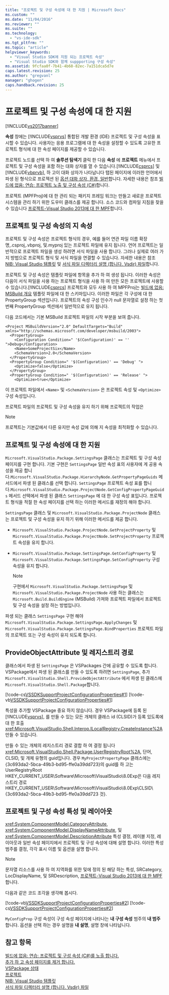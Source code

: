 ```yaml
---
title: "프로젝트 및 구성 속성에 대 한 지원 | Microsoft Docs"
ms.custom: ""
ms.date: "11/04/2016"
ms.reviewer: ""
ms.suite: ""
ms.technology: 
  - "vs-ide-sdk"
ms.tgt_pltfrm: ""
ms.topic: "article"
helpviewer_keywords: 
  - "Visual Studio SDK에 지원 되는 프로젝트 속성"
  - "Visual Studio SDK와 함께 suppporting 구성 속성"
ms.assetid: 9fcfaa0f-7b41-4b68-82ec-7a151dca5d7e
caps.latest.revision: 25
ms.author: "gregvanl"
manager: "ghogen"
caps.handback.revision: 25
---
```

# 프로젝트 및 구성 속성에 대 한 지원
[!INCLUDE[vs2017banner](../../code-quality/includes/vs2017banner.md)]

**속성** 창에는 [!INCLUDE[vsprvs](../../code-quality/includes/vsprvs_md.md)] 통합된 개발 환경 \(IDE\) 프로젝트 및 구성 속성을 표시할 수 있습니다. 사용자는 응용 프로그램에 대 한 속성을 설정할 수 있도록 고유한 프로젝트 형식에 대 한 속성 페이지를 제공할 수 있습니다.  
  
 프로젝트 노드를 선택 하 여 **솔루션 탐색기** 클릭 한 다음 **속성** 에 **프로젝트** 메뉴에서 프로젝트 및 구성 속성을 포함 하는 대화 상자를 열 수 있습니다.[!INCLUDE[csprcs](../../data-tools/includes/csprcs_md.md)] 및 [!INCLUDE[vbprvb](../../code-quality/includes/vbprvb_md.md)], 하 고이 대화 상자가 나타납니다 탭된 페이지에 이러한 언어에서 파생 된 형식으로 프로젝션 된 [옵션 대화 상자, 환경, 일반](../../ide/reference/general-environment-options-dialog-box.md)합니다. 자세한 내용은 참조 [빌드에 없음: 연습: 프로젝트 노출 및 구성 속성 \(C\#\)](http://msdn.microsoft.com/ko-kr/d850d63b-25e2-4505-9f3d-eb038d7c1d0e)합니다.  
  
 프로젝트 \(MPFProj\)에 대 한 관리 되는 패키지 프레임 워크는 만들고 새로운 프로젝트 시스템을 관리 하기 위한 도우미 클래스를 제공 합니다. 소스 코드와 컴파일 지침을 찾을 수 있습니다 [프로젝트\-Visual Studio 2013에 대 한 MPF](http://mpfproj12.codeplex.com/)합니다.  
  
## 프로젝트 및 구성 속성의 지 속성  
 프로젝트 및 구성 속성은 프로젝트 형식의 경우, 예를 들어 연관 파일 이름 확장명,.csproj,.vbproj, 및.myproj 있는 프로젝트 파일에 유지 됩니다. 언어 프로젝트는 일반적으로 프로젝트 파일을 생성 하려면 서식 파일을 사용 합니다. 그러나 실제로 여러 가지 방법으로 프로젝트 형식 및 서식 파일을 연결할 수 있습니다. 자세한 내용은 참조 [NIB: Visual Studio 템플릿](http://msdn.microsoft.com/ko-kr/141fccaa-d68f-4155-822b-27f35dd94041) 및 [서식 파일 디렉터리 설명 \(합니다. Vsdir\) 파일](../../extensibility/internals/template-directory-description-dot-vsdir-files.md)합니다.  
  
 프로젝트 및 구성 속성은 템플릿 파일에 항목을 추가 하 여 생성 됩니다. 이러한 속성은 다음이 서식 파일을 사용 하는 프로젝트 형식을 사용 하 여 만든 모든 프로젝트에 사용할 수 있습니다.[!INCLUDE[csprcs](../../data-tools/includes/csprcs_md.md)] 프로젝트와 모두 사용 하 여 MPFProj는 [빌드에 없음: MSBuild 개요](http://msdn.microsoft.com/ko-kr/b588fd73-a45b-4706-908f-cc131bccfbde) 템플릿 파일에 대 한 스키마입니다. 이러한 파일은 각 구성에 대 한 PropertyGroup 섹션입니다. 프로젝트의 속성 구성 인수가 null 문자열로 설정 하는 첫 번째 PropertyGroup 섹션에서 일반적으로 유지 됩니다.  
  
 다음 코드에서는 기본 MSBuild 프로젝트 파일의 시작 부분을 보여 줍니다.  
  
```  
<Project MSBuildVersion="2.0" DefaultTargets="Build" xmlns="http://schemas.microsoft.com/developer/msbuild/2003">  
  <PropertyGroup>  
    <Configuration Condition=" '$(Configuration)' == '' ">Debug</Configuration>  
    <Name>SomeProjectSix</Name>  
    <SchemaVersion>2.0</SchemaVersion>  
  </PropertyGroup>  
  <PropertyGroup Condition=" '$(Configuration)' == 'Debug' ">  
    <Optimize>false</Optimize>  
  </PropertyGroup>  
  <PropertyGroup Condition=" '$(Configuration)' == 'Release' ">  
    <Optimize>true</Optimize>  
```  
  
 이 프로젝트 파일에서 `<Name>` 및 `<SchemaVersion>` 은 프로젝트 속성 및 `<Optimize>` 구성 속성입니다.  
  
 프로젝트 파일의 프로젝트 및 구성 속성을 유지 하기 위해 프로젝트의 작업은  
  
> [!NOTE]
>  프로젝트는 기본값에서 다른 유지만 속성 값에 의해 지 속성을 최적화할 수 있습니다.  
  
## 프로젝트 및 구성 속성에 대 한 지원  
 `Microsoft.VisualStudio.Package.SettingsPage` 클래스는 프로젝트 및 구성 속성 페이지를 구현 합니다. 기본 구현은 `SettingsPage` 일반 속성 표의 사용자에 게 공용 속성을 제공 합니다.`Microsoft.VisualStudio.Package.HierarchyNode.GetPropertyPageGuids` 메서드에서 파생 된 클래스를 선택 합니다. `SettingsPage` 프로젝트 속성 표를 합니다.`Microsoft.VisualStudio.Package.ProjectNode.GetConfigPropertyPageGuids` 메서드 선택에서 파생 된 클래스 `SettingsPage` 에 대 한 구성 속성 표입니다. 프로젝트 형식을 적절 한 속성 페이지를 선택 하는 이러한 메서드를 재정의 해야 합니다.  
  
 `SettingsPage` 클래스 및 `Microsoft.VisualStudio.Package.ProjectNode` 클래스는 프로젝트 및 구성 속성을 유지 하기 위해 이러한 메서드를 제공 합니다.  
  
-   `Microsoft.VisualStudio.Package.ProjectNode.GetProjectProperty` 및 `Microsoft.VisualStudio.Package.ProjectNode.SetProjectProperty` 프로젝트 속성을 유지 합니다.  
  
-   `Microsoft.VisualStudio.Package.SettingsPage.GetConfigProperty` 및 `Microsoft.VisualStudio.Package.SettingsPage.SetConfigProperty` 구성 속성을 유지 합니다.  
  
    > [!NOTE]
    >  구현에서 `Microsoft.VisualStudio.Package.SettingsPage` 및 `Microsoft.VisualStudio.Package.ProjectNode` 사용 하는 클래스는 `Microsoft.Build.BuildEngine` \(MSBuild\) 가져와 프로젝트 파일에서 프로젝트 및 구성 속성을 설정 하는 방법입니다.  
  
 파생 되는 클래스 `SettingsPage` 구현 해야 `Microsoft.VisualStudio.Package.SettingsPage.ApplyChanges` 및 `Microsoft.VisualStudio.Package.SettingsPage.BindProperties` 프로젝트 파일의 프로젝트 또는 구성 속성이 유지 되도록 합니다.  
  
## ProvideObjectAttribute 및 레지스트리 경로  
 클래스에서 파생 된 `SettingsPage` 은 VSPackages 간에 공유할 수 있도록 합니다. VSPackage에서 파생 된 클래스를 만들 수 있도록 하려면 `SettingsPage`, 추가 `Microsoft.VisualStudio.Shell.ProvideObjectAttribute` 에서 파생 된 클래스에 `Microsoft.VisualStudio.Shell.Package`합니다.  
  
 [!code-cs[VSSDKSupportProjectConfigurationProperties#1](../../extensibility/internals/codesnippet/CSharp/support-for-project-and-configuration-properties_1.cs)]
 [!code-vb[VSSDKSupportProjectConfigurationProperties#1](../../extensibility/internals/codesnippet/VisualBasic/support-for-project-and-configuration-properties_1.vb)]  
  
 특성을 추가할 VSPackage 중요 하지 않습니다. 경우 VSPackage에 등록 된 [!INCLUDE[vsprvs](../../code-quality/includes/vsprvs_md.md)], 를 만들 수 있는 모든 개체의 클래스 id \(CLSID\)가 등록 있도록에 대 한 호출 <xref:Microsoft.VisualStudio.Shell.Interop.ILocalRegistry.CreateInstance%2A> 만들 수 있습니다.  
  
 만들 수 있는 개체의 레지스트리 경로 결합 하 여 결정 됩니다 <xref:Microsoft.VisualStudio.Shell.Package.UserRegistryRoot%2A>, 단어, CLSID, 및 개체 유형의 guid입니다. 경우 `MyProjectPropertyPage` 클래스에는 {3c693da2\-5bca\-49b3\-bd95\-ffe0a39dd723}의 guid를 하 고는 UserRegistryRoot HKEY\_CURRENT\_USER\\Software\\Microsoft\\VisualStudio\\8.0Exp은 다음 레지스트리 경로 HKEY\_CURRENT\_USER\\Software\\Microsoft\\VisualStudio\\8.0Exp\\CLSID\\{3c693da2\-5bca\-49b3\-bd95\-ffe0a39dd723 것}.  
  
## 프로젝트 및 구성 속성 특성 및 레이아웃  
 <xref:System.ComponentModel.CategoryAttribute>, <xref:System.ComponentModel.DisplayNameAttribute>, 및 <xref:System.ComponentModel.DescriptionAttribute> 특성 결정, 레이블 지정, 레이아웃과 일반 속성 페이지에서 프로젝트 및 구성 속성에 대해 설명 합니다. 이러한 특성 범주를 결정, 각각 표시 이름 및 옵션을 설명 합니다.  
  
> [!NOTE]
>  문자열 리소스를 사용 하 여 지역화를 위한 및에 정의 된 해당 하는 특성, SRCategory, LocDisplayName, 및 SRDescription, [프로젝트\-Visual Studio 2013에 대 한 MPF](http://mpfproj12.codeplex.com/)합니다.  
  
 다음과 같은 코드 조각을 생각해 봅시다.  
  
 [!code-vb[VSSDKSupportProjectConfigurationProperties#2](../../extensibility/internals/codesnippet/VisualBasic/support-for-project-and-configuration-properties_2.vb)]
 [!code-cs[VSSDKSupportProjectConfigurationProperties#2](../../extensibility/internals/codesnippet/CSharp/support-for-project-and-configuration-properties_2.cs)]  
  
 `MyConfigProp` 구성 속성이 구성 속성 페이지에 나타나는 **내 구성 속성** 범주의 **내 범주**합니다. 옵션을 선택 하는 경우 설명을 **내 설명**, 설명 창에 나타납니다.  
  
## 참고 항목  
 [빌드에 없음: 연습: 프로젝트 및 구성 속성 \(C\#\)를 노출 합니다.](http://msdn.microsoft.com/ko-kr/d850d63b-25e2-4505-9f3d-eb038d7c1d0e)   
 [추가 하 고 속성 페이지를 제거 합니다.](../../extensibility/adding-and-removing-property-pages.md)   
 [VSPackage 상태](../../misc/vspackage-state.md)   
 [프로젝트](../../extensibility/internals/projects.md)   
 [NIB: Visual Studio 템플릿](http://msdn.microsoft.com/ko-kr/141fccaa-d68f-4155-822b-27f35dd94041)   
 [서식 파일 디렉터리 설명 \(합니다. Vsdir\) 파일](../../extensibility/internals/template-directory-description-dot-vsdir-files.md)